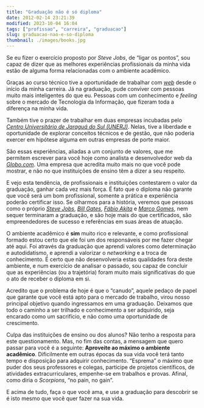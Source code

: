 ```yaml
---
title: "Graduação não é só diploma"
date: 2012-02-14 23:21:39
modified: 2023-10-04 16:04
tags: ["profissao", "carreira", "graduacao"]
slug: graduacao-nao-e-so-diploma
thumbnail: ./images/books.jpg
---
```


Se eu fizer o exercício proposto por _Steve Jobs_, de “ligar os
pontos”, sou capaz de dizer que as melhores experiências profissionais
da minha vida estão de alguma forma relacionadas com o ambiente
acadêmico.

Graças ao curso técnico tive a oportunidade de trabalhar com
[*web*][] desde o início da minha carreira. Já na graduação, pude
conviver com pessoas muito mais inteligentes do que eu.
Pessoas com um conhecimento e _feeling_ sobre o mercado de Tecnologia da
Informação, que fizeram toda a diferença na minha vida.

Também tive o prazer de trabalhar em duas empresas incubadas pelo
[*Centro Universitário de Jaraguá do Sul (UNERJ)*][]. Nelas, tive a liberdade e
oportunidade de explorar conceitos técnicos e de gestão, que não
poderia exercer em hipótese alguma em outras empresas de porte maior.

São essas experiências, aliadas a um conjunto de valores, que me
permitem escrever para você hoje como analista e desenvolvedor web
da [*Globo.com*][]. Uma empresa que acredita muito mais no que você pode
mostrar, e não no que instituições de ensino têm a dizer a seu respeito.

E vejo esta tendência, de profissionais e instituições contestarem o
valor da graduação, ganhar cada vez mais força. É fato que o diploma não
garante que você será um bom profissional, somente a prática e
experiência poderão certificar isso. Se olharmos para a história,
veremos que pessoas como o próprio [*Steve Jobs*][], [*Bill Gates*][],
[*Fábio Akita*][] e [*Marco Gomes*][], nem sequer terminaram a
graduação, e são hoje mais do que certificados, são empreendedores de
sucesso e referências em suas áreas de atuação.

O ambiente acadêmico é **sim** muito rico e relevante, e como
profissional formado estou certo que ele foi um dos responsáveis por me
fazer chegar até aqui. Foi através da graduação que aprendi valores como
determinação e autodidatismo, e aprendi a valorizar o _networking_ e
a troca de conhecimento. É certo que não desenvolveria estas qualidades
fora deste ambiente, e num exercício de analisar o passado, sou capaz de
concluir que as experiências (ou a trajetória) foram muito mais
significativas do que o ato de receber o diploma em si.

Acredito que o problema de hoje é que o “canudo”, aquele pedaço de
papel que garante que você está apto para o mercado de trabalho,
virou nosso principal objetivo quando ingressamos em uma graduação.
Deixamos que todo o caminho a ser trilhado e conhecimento a ser
adquirido, seja encarado como um sacrifício, e não como uma oportunidade
de crescimento.

Culpa das instituições de ensino ou dos alunos? Não tenho a resposta
para este questionamento. Mas, no fim das contas, a mensagem que quero
passar para você é a seguinte: **Aproveite ao máximo o ambiente
acadêmico**. Dificilmente em outras épocas da sua vida você terá tanto
tempo e disposição para adquirir conhecimento. “Esprema” o máximo que
puder dos seus professores e colegas, participe de projetos científicos,
de atividades extracurriculares, empenhe-se em trabalhos e provas.
Afinal, como diria o _Scorpions_, “no pain, no gain”.

E acima de tudo, faça o que você ama, e use a graduação para descobrir
se é isto mesmo que você quer fazer na sua vida.

[*web*]: /tag/desenvolvimento-web.html "Leia mais sobre Web"
[*centro universitário de jaraguá do sul (unerj)*]: http://www.catolicasc.org.br/ "UNERJ, atual Católica de Santa Catarina"
[*globo.com*]: http://globo.com "Absolutamente tudo sobre notícias e entretenimento"
[*steve jobs*]: http://pt.wikipedia.org/wiki/Steve_Jobs "Leia mais sobre Steve Jobs na Wikipedia"
[*bill gates*]: http://pt.wikipedia.org/wiki/Bill_Gates "Leia mais sobre Bill Gates na Wikipedia"
[*fábio akita*]: http://akitaonrails.com/ "Conheça o Fábio Akita"
[*marco gomes*]: http://marcogomes.com/blog/ "Conheça um dos jovens empreendedores de maior sucesso no país"
